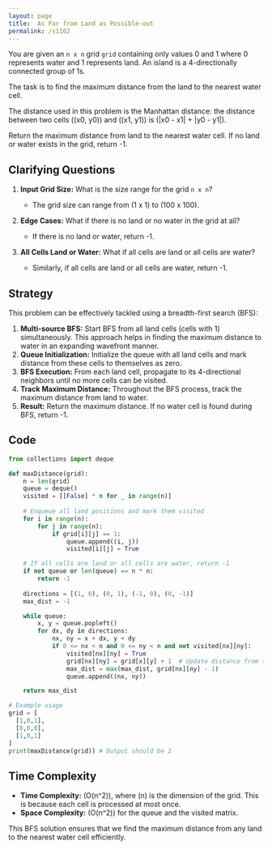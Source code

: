 ```yaml
---
layout: page
title:  As Far from Land as Possible-out
permalink: /s1162
---
```


You are given an `n x n` grid `grid` containing only values 0 and 1 where 0 represents water and 1 represents land. An island is a 4-directionally connected group of 1s.

The task is to find the maximum distance from the land to the nearest water cell.

The distance used in this problem is the Manhattan distance: the distance between two cells \((x0, y0)\) and \((x1, y1)\) is \(|x0 - x1| + |y0 - y1|\).

Return the maximum distance from land to the nearest water cell. If no land or water exists in the grid, return -1.

## Clarifying Questions

1. **Input Grid Size:** What is the size range for the grid `n x n`?
   - The grid size can range from \(1 x 1\) to \(100 x 100\).

2. **Edge Cases:** What if there is no land or no water in the grid at all?
   - If there is no land or water, return -1.

3. **All Cells Land or Water:** What if all cells are land or all cells are water?
   - Similarly, if all cells are land or all cells are water, return -1.

## Strategy

This problem can be effectively tackled using a breadth-first search (BFS):

1. **Multi-source BFS:** Start BFS from all land cells (cells with 1) simultaneously. This approach helps in finding the maximum distance to water in an expanding wavefront manner.
2. **Queue Initialization:** Initialize the queue with all land cells and mark distance from these cells to themselves as zero.
3. **BFS Execution:** From each land cell, propagate to its 4-directional neighbors until no more cells can be visited.
4. **Track Maximum Distance:** Throughout the BFS process, track the maximum distance from land to water.
5. **Result:** Return the maximum distance. If no water cell is found during BFS, return -1.

## Code

```python
from collections import deque

def maxDistance(grid):
    n = len(grid)
    queue = deque()
    visited = [[False] * n for _ in range(n)]
    
    # Enqueue all land positions and mark them visited
    for i in range(n):
        for j in range(n):
            if grid[i][j] == 1:
                queue.append((i, j))
                visited[i][j] = True

    # If all cells are land or all cells are water, return -1
    if not queue or len(queue) == n * n:
        return -1
    
    directions = [(1, 0), (0, 1), (-1, 0), (0, -1)]
    max_dist = -1

    while queue:
        x, y = queue.popleft()
        for dx, dy in directions:
            nx, ny = x + dx, y + dy
            if 0 <= nx < n and 0 <= ny < n and not visited[nx][ny]:
                visited[nx][ny] = True
                grid[nx][ny] = grid[x][y] + 1  # Update distance from the nearest land
                max_dist = max(max_dist, grid[nx][ny] - 1)
                queue.append((nx, ny))

    return max_dist

# Example usage
grid = [
  [1,0,1],
  [0,0,0],
  [1,0,1]
]
print(maxDistance(grid)) # Output should be 2
```

## Time Complexity

- **Time Complexity:** \(O(n^2)\), where \(n\) is the dimension of the grid. This is because each cell is processed at most once.
- **Space Complexity:** \(O(n^2)\) for the queue and the visited matrix.

This BFS solution ensures that we find the maximum distance from any land to the nearest water cell efficiently.